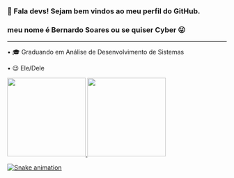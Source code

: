### 👋 Fala devs! Sejam bem vindos ao meu perfil do GitHub.

### meu nome é Bernardo Soares ou se quiser Cyber 😜

-------------------------------------------------------------

• 🎓 Graduando em Análise de Desenvolvimento de Sistemas

• 😉 Ele/Dele


<div>
<a href="https://github.com/bernardosoaress">
<img height="180em" src="https://github-readme-stats.vercel.app/api/top-langs/?username=bernardosoaress&layout=compact&langs_count=7&theme=dracula"/>
<img height="180em" src="https://github-readme-stats.vercel.app/api?username=seu-usuário-aqui&show_icons=true&theme=dracula&include_all_commits=true&count_private=true"/>
</div>

![Snake animation](https://github.com/bernardosoaress/bernardosoaress/blob/output/github-contribution-grid-snake.svg)
